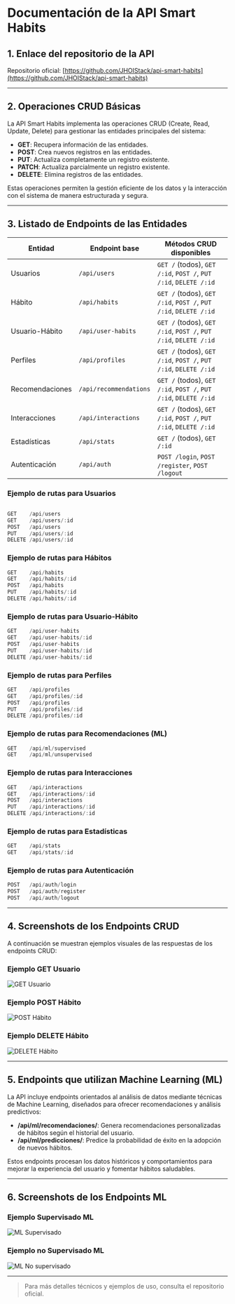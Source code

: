 # Documentación de la API Smart Habits

## 1. Enlace del repositorio de la API

Repositorio oficial: [https://github.com/JHOIStack/api-smart-habits](https://github.com/JHOIStack/api-smart-habits)

---

## 2. Operaciones CRUD Básicas

La API Smart Habits implementa las operaciones CRUD (Create, Read, Update, Delete) para gestionar las entidades principales del sistema:

- **GET**: Recupera información de las entidades.
- **POST**: Crea nuevos registros en las entidades.
- **PUT**: Actualiza completamente un registro existente.
- **PATCH**: Actualiza parcialmente un registro existente.
- **DELETE**: Elimina registros de las entidades.

Estas operaciones permiten la gestión eficiente de los datos y la interacción con el sistema de manera estructurada y segura.

---

## 3. Listado de Endpoints de las Entidades

| Entidad         | Endpoint base                | Métodos CRUD disponibles                                                                 |
|-----------------|------------------------------|-----------------------------------------------------------------------------------------|
| Usuarios        | `/api/users`                 | `GET /` (todos), `GET /:id`, `POST /`, `PUT /:id`, `DELETE /:id`                        |
| Hábito          | `/api/habits`                | `GET /` (todos), `GET /:id`, `POST /`, `PUT /:id`, `DELETE /:id`                        |
| Usuario-Hábito  | `/api/user-habits`           | `GET /` (todos), `GET /:id`, `POST /`, `PUT /:id`, `DELETE /:id`                        |
| Perfiles        | `/api/profiles`              | `GET /` (todos), `GET /:id`, `POST /`, `PUT /:id`, `DELETE /:id`                        |
| Recomendaciones | `/api/recommendations`       | `GET /` (todos), `GET /:id`, `POST /`, `PUT /:id`, `DELETE /:id`                        |
| Interacciones   | `/api/interactions`          | `GET /` (todos), `GET /:id`, `POST /`, `PUT /:id`, `DELETE /:id`                        |
| Estadísticas    | `/api/stats`                 | `GET /` (todos), `GET /:id`                                                            |
| Autenticación   | `/api/auth`                  | `POST /login`, `POST /register`, `POST /logout`                                         |

### Ejemplo de rutas para Usuarios

```js

GET    /api/users
GET    /api/users/:id
POST   /api/users
PUT    /api/users/:id
DELETE /api/users/:id
```

### Ejemplo de rutas para Hábitos

```js
GET    /api/habits
GET    /api/habits/:id
POST   /api/habits
PUT    /api/habits/:id
DELETE /api/habits/:id
```

### Ejemplo de rutas para Usuario-Hábito

```js
GET    /api/user-habits
GET    /api/user-habits/:id
POST   /api/user-habits
PUT    /api/user-habits/:id
DELETE /api/user-habits/:id
```

### Ejemplo de rutas para Perfiles

```js
GET    /api/profiles
GET    /api/profiles/:id
POST   /api/profiles
PUT    /api/profiles/:id
DELETE /api/profiles/:id
```

### Ejemplo de rutas para Recomendaciones (ML)

```js
GET    /api/ml/supervised
GET    /api/ml/unsupervised
```

### Ejemplo de rutas para Interacciones

```js
GET    /api/interactions
GET    /api/interactions/:id
POST   /api/interactions
PUT    /api/interactions/:id
DELETE /api/interactions/:id
```

### Ejemplo de rutas para Estadísticas

```js
GET    /api/stats
GET    /api/stats/:id
```

### Ejemplo de rutas para Autenticación

```js
POST   /api/auth/login
POST   /api/auth/register
POST   /api/auth/logout
```

---

## 4. Screenshots de los Endpoints CRUD

A continuación se muestran ejemplos visuales de las respuestas de los endpoints CRUD:

### Ejemplo GET Usuario
![GET Usuario](images/Captura%20de%20pantalla%202025-08-15%20a%20la(s)%209.27.16 a.m..png)

### Ejemplo POST Hábito
![POST Hábito](images/Captura%20de%20pantalla%202025-08-15%20a%20la(s)%209.28.23 a.m..png)

### Ejemplo DELETE Hábito
![DELETE Hábito](images/Captura%20de%20pantalla%202025-08-15%20a%20la(s)%209.29.16 a.m..png)

---

## 5. Endpoints que utilizan Machine Learning (ML)

La API incluye endpoints orientados al análisis de datos mediante técnicas de Machine Learning, diseñados para ofrecer recomendaciones y análisis predictivos:

- **/api/ml/recomendaciones/**: Genera recomendaciones personalizadas de hábitos según el historial del usuario.
- **/api/ml/predicciones/**: Predice la probabilidad de éxito en la adopción de nuevos hábitos.

Estos endpoints procesan los datos históricos y comportamientos para mejorar la experiencia del usuario y fomentar hábitos saludables.

---

## 6. Screenshots de los Endpoints ML

### Ejemplo Supervisado ML
![ML Supervisado](images/Captura%20de%20pantalla%202025-08-17%20a%20la(s)%209.30.12 p.m..png)

### Ejemplo no Supervisado ML
![ML No supervisado](images/Captura%20de%20pantalla%202025-08-17%20a%20la(s)%209.30.29 p.m..png)

---

> Para más detalles técnicos y ejemplos de uso, consulta el repositorio oficial.

